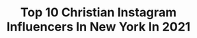 ---
title: Top 10 Christian Instagram Influencers In New York In 2021
description: >-
  Find top christian Instagram influencers in New York in 2021. Most popular hashtags: #ad #viral #christian #explorepage.
platform: Instagram
hits: 59
text_top: Discover the most popular Instagram accounts on inBeat.
text_bottom: Our search engine holds 59 Instagram influencers like this in New York, United States for you to contact.
profiles:
  - username: "thejudge44"
    fullname: >-
      Aaron Judge
    bio: >-
      Christian. New York. @allriseofficial
    location: "United States"
    followers: 1208806
    engagement: 526
    commentsToLikes: 0.011765
    id: ck0tsyfl00g710i19xh9yb120
    verified: true
    hashtags: "#createdwithadidas, #therealheroes, #hulu, #ad"
  - username: "famousangel7"
    fullname: >-
      Fatmanbandit💫
    bio: >-
      Comedy 🥩 artist CEO of FMBG #fatmanbanditGang New single out now go buy it go stream it ❤️ gb garden boy shit /for bookings dm @tnasty._
    location: "United States"
    followers: 43022
    engagement: 905
    commentsToLikes: 0.016862
    id: ckaotohqwwsd80i7806ijjnl9
    verified: false
    hashtags: "#wtfvideos, #funnyshit, #comedy, #wshh"
  - username: "air.say"
    fullname: >-
      Ese
    bio: >-
      🇳🇬 🇺🇸 Port Harcourt breed 📍New York
    location: "United States"
    followers: 7696
    engagement: 878
    commentsToLikes: 0.066767
    id: ckap0a6q5pflh0i78wv0bvy4g
    verified: false
    hashtags: "#loveyou, #blackgirlmagic, #girl, #interracialcouple"
  - username: "christianbendek"
    fullname: >-
      CHRISTIAN BENDEK
    bio: >-
      The endless follies and tiny triumphs of a giant disaster.📍New York.
    location: "United States"
    followers: 147521
    engagement: 189
    commentsToLikes: 0.029894
    id: ck55jpf8jxi1x0i11afnpfbtz
    verified: true
    hashtags: "#stregismc, #iworkwithprimark, #stregislover, #liveexquisite"
  - username: "bnimmo24"
    fullname: >-
      Brandon Nimmo
    bio: >-
      Christian from Cheyenne, Wyoming and now a player in the New York Mets organization.
    location: "United States"
    followers: 61985
    engagement: 799
    commentsToLikes: 0.021097
    id: ck6txf275xgxu0j71w23yg932
    verified: true
    hashtags: "#nyc, #florida, #lgm, #nym"
  - username: "abnerhimely"
    fullname: >-
      Angel 👼🏼
    bio: >-
      #twitter | #facebook ™️ New York City #newyork 🖋Writer 🎵Singer | Musician #worship ✖️Email for Bookings ➰Te Podemos Sentir|Confia
    location: "United States"
    followers: 39408
    engagement: 582
    commentsToLikes: 0.023085
    id: ck5ciwpf5tiyj0i115bi3453n
    verified: false
    hashtags: "#coronavirus, #micasaestucasa, #covid19, #cuarentena"
  - username: "kyledavidmalone"
    fullname: >-
      KYLE MALONE
    bio: >-
      Hairstylist & Artist represented by Bryan Bantry Agency / Native New Yorker 🗽
    location: "United States"
    followers: 20557
    engagement: 185
    commentsToLikes: 0.056236
    id: ck5c00sv6s7se0i11oxtis5wl
    verified: false
    hashtags: "#photo, #hair, #lunabijl, #kylemalonehair"
  - username: "answers.luke"
    fullname: >-
      †𝐋𝐮𝐤𝐞 𝐉𝐞𝐬𝐬𝐮𝐩†
    bio: >-
      ✞Young Christian Preacher/Apologist✞ •Follower of Christ• @burningfaithofficial 💕𝗛𝗲𝗹𝗽 𝗦𝘂𝗽𝗽𝗼𝗿𝘁 𝗠𝘆 𝗠𝗶𝗻𝗶𝘀𝘁𝗿𝘆 𝗕𝘆 𝗖𝗹𝗶𝗰𝗸𝗶𝗻𝗴 𝗧𝗵𝗲 𝗟𝗶𝗻𝗸 𝗕𝗲𝗹𝗼𝘄!(email4promos‼️)
    location: "United States"
    followers: 40169
    engagement: 1722
    commentsToLikes: 0.041544
    id: ck8wgj9p2hghj0j78qi14imiz
    verified: false
    hashtags: "#jesuschrist, #jesussaves, #god, #jesuslovesyou"
  - username: "ryanalexandra.petit"
    fullname: >-
      Ryan Alexandra | Style
    bio: >-
      NYC📍| Christian | 90s Moodboard 🇻🇪🇭🇹 | 90s Style | Depop shop @_ryan_alexandra ✴↘️ CATCH ME ON @refinery29 ↙️✴
    location: "United States"
    followers: 5556
    engagement: 862
    commentsToLikes: 0.111363
    id: ck8synv9vle3e0j783dkjqiy6
    verified: false
    hashtags: "#blackownedjewelry, #blackisbeautiful, #90sstyleinspo, #90sstyleinfluencer"
  - username: "jennifercallahan"
    fullname: >-
      Jennifer Callahan • love lulu
    bio: >-
      ✧ based in Los Angeles » mindful creative + encouraging blogger ◦ christian, wellness, clean living ⋯ #lovelulu ⋒ get my How to Be Whole guide below!
    location: "United States"
    followers: 16250
    engagement: 276
    commentsToLikes: 0.103151
    id: ck8swmlblejgs0j7839ebf2s4
    verified: false
    hashtags: "#ad, #nymnaturals, #nymattarget, #newyorkers"
---
